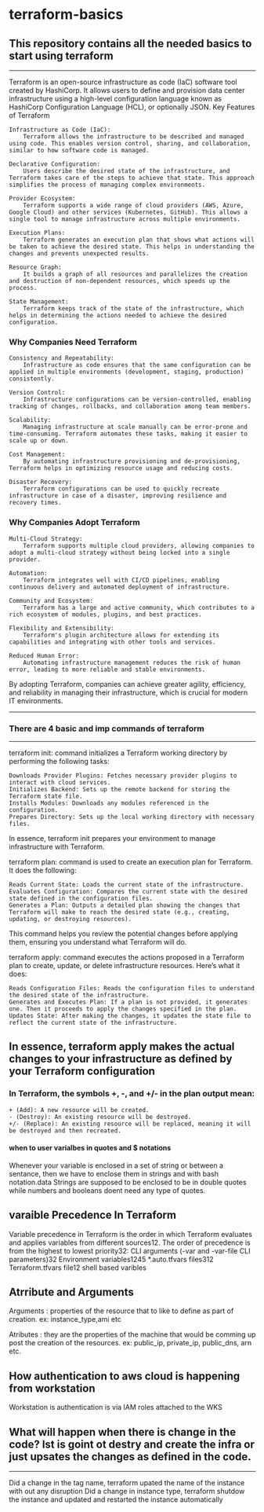 # terraform-basics

## This repository contains all the needed basics to start using terraform
---
Terraform is an open-source infrastructure as code (IaC) software tool created by HashiCorp. It allows users to define and provision data center infrastructure using a high-level configuration language known as HashiCorp Configuration Language (HCL), or optionally JSON.
Key Features of Terraform

    Infrastructure as Code (IaC):
        Terraform allows the infrastructure to be described and managed using code. This enables version control, sharing, and collaboration, similar to how software code is managed.

    Declarative Configuration:
        Users describe the desired state of the infrastructure, and Terraform takes care of the steps to achieve that state. This approach simplifies the process of managing complex environments.

    Provider Ecosystem:
        Terraform supports a wide range of cloud providers (AWS, Azure, Google Cloud) and other services (Kubernetes, GitHub). This allows a single tool to manage infrastructure across multiple environments.

    Execution Plans:
        Terraform generates an execution plan that shows what actions will be taken to achieve the desired state. This helps in understanding the changes and prevents unexpected results.

    Resource Graph:
        It builds a graph of all resources and parallelizes the creation and destruction of non-dependent resources, which speeds up the process.

    State Management:
        Terraform keeps track of the state of the infrastructure, which helps in determining the actions needed to achieve the desired configuration.

### Why Companies Need Terraform

    Consistency and Repeatability:
        Infrastructure as code ensures that the same configuration can be applied in multiple environments (development, staging, production) consistently.

    Version Control:
        Infrastructure configurations can be version-controlled, enabling tracking of changes, rollbacks, and collaboration among team members.

    Scalability:
        Managing infrastructure at scale manually can be error-prone and time-consuming. Terraform automates these tasks, making it easier to scale up or down.

    Cost Management:
        By automating infrastructure provisioning and de-provisioning, Terraform helps in optimizing resource usage and reducing costs.

    Disaster Recovery:
        Terraform configurations can be used to quickly recreate infrastructure in case of a disaster, improving resilience and recovery times.

### Why Companies Adopt Terraform

    Multi-Cloud Strategy:
        Terraform supports multiple cloud providers, allowing companies to adopt a multi-cloud strategy without being locked into a single provider.

    Automation:
        Terraform integrates well with CI/CD pipelines, enabling continuous delivery and automated deployment of infrastructure.

    Community and Ecosystem:
        Terraform has a large and active community, which contributes to a rich ecosystem of modules, plugins, and best practices.

    Flexibility and Extensibility:
        Terraform's plugin architecture allows for extending its capabilities and integrating with other tools and services.

    Reduced Human Error:
        Automating infrastructure management reduces the risk of human error, leading to more reliable and stable environments.

By adopting Terraform, companies can achieve greater agility, efficiency, and reliability in managing their infrastructure, which is crucial for modern IT environments.

---

### There are 4 basic and imp commands of terraform
---
terraform init:    command initializes a Terraform working directory by performing the following tasks:

    Downloads Provider Plugins: Fetches necessary provider plugins to interact with cloud services.
    Initializes Backend: Sets up the remote backend for storing the Terraform state file.
    Installs Modules: Downloads any modules referenced in the configuration.
    Prepares Directory: Sets up the local working directory with necessary files.

In essence, terraform init prepares your environment to manage infrastructure with Terraform.

terraform plan:   command is used to create an execution plan for Terraform. It does the following:

    Reads Current State: Loads the current state of the infrastructure.
    Evaluates Configuration: Compares the current state with the desired state defined in the configuration files.
    Generates a Plan: Outputs a detailed plan showing the changes that Terraform will make to reach the desired state (e.g., creating, updating, or destroying resources).

This command helps you review the potential changes before applying them, ensuring you understand what Terraform will do.

terraform apply:   command executes the actions proposed in a Terraform plan to create, update, or delete infrastructure resources. Here’s what it does:

    Reads Configuration Files: Reads the configuration files to understand the desired state of the infrastructure.
    Generates and Executes Plan: If a plan is not provided, it generates one. Then it proceeds to apply the changes specified in the plan.
    Updates State: After making the changes, it updates the state file to reflect the current state of the infrastructure.

In essence, terraform apply makes the actual changes to your infrastructure as defined by your Terraform configuration
---
### In Terraform, the symbols +, -, and +/- in the plan output mean:

    + (Add): A new resource will be created.
    - (Destroy): An existing resource will be destroyed.
    +/- (Replace): An existing resource will be replaced, meaning it will be destroyed and then recreated.

#### when to user varialbes in quotes and $ notations
Whenever your variable is enclosed in a set of string or between a sentance, then we have to enclose them in strings and with bash notation.data 
Strings are supposed to be enclosed to be in double quotes while numbers and booleans doent need any type of quotes.

## varaible Precedence In Terraform
Variable precedence in Terraform is the order in which Terraform evaluates and applies variables from different sources12. The order of precedence is from the highest to lowest priority32:
    CLI arguments (-var and -var-file CLI parameters)32
    Environment variables1245
    *.auto.tfvars files312
    Terraform.tfvars file12
    shell based varibles

## Atrribute and Arguments

Arguments :  properties of the resource that to like to define as part of creation. ex: instance_type,ami etc

Atributes : they are the properties of the machine that would be comming up post the creation of the resources. 
ex: public_ip, private_ip, public_dns, arn etc.

## How authentication to aws cloud is happening from workstation
Workstation is authentication is via IAM roles attached to the WKS

## What will happen when there is change in the code? Ist is goint ot destry and create the infra or just upsates the changes as defined in the code.
---
Did a change in the tag name, terraform upated the name of the instance with out any disruption
Did a change in instance type, terraform shutdow the instance and updated and restarted the instance automatically
